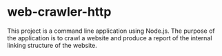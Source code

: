 # web-crawler-http
This project is a command line application using Node.js.
The purpose of the application is to crawl a website and produce a report of the internal linking structure of the website.
